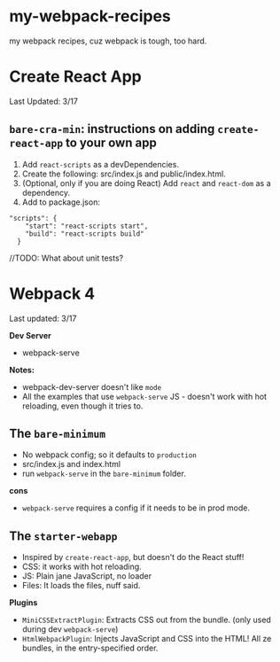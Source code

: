 # my-webpack-recipes
my webpack recipes, cuz webpack is tough, too hard.

# Create React App
Last Updated: 3/17

## `bare-cra-min`:  instructions on adding `create-react-app` to your own app
1. Add `react-scripts` as a devDependencies.
2. Create the following: src/index.js and public/index.html.
3. (Optional, only if you are doing React) Add `react` and `react-dom` as a dependency.
4. Add to package.json:
```
"scripts": {
    "start": "react-scripts start",
    "build": "react-scripts build"
  }
```

//TODO: What about unit tests?


# Webpack 4
Last updated: 3/17 <br/>

**Dev Server**
- webpack-serve

**Notes:**
- webpack-dev-server doesn't like `mode`
- All the examples that use `webpack-serve` JS - doesn't work with hot reloading, even though it tries to.

## The `bare-minimum`
- No webpack config; so it defaults to `production`
- src/index.js and index.html
- run `webpack-serve` in the `bare-minimum` folder.

**cons**
- `webpack-serve` requires a config if it needs to be in prod mode.

## The `starter-webapp`
- Inspired by `create-react-app`, but doesn't do the React stuff!
- CSS: it works with hot reloading.
- JS: Plain jane JavaScript, no loader
- Files: It loads the files, nuff said.


**Plugins**
- `MiniCSSExtractPlugin`: Extracts CSS out from the bundle. (only used during dev `webpack-serve`)
- `HtmlWebpackPlugin`: Injects JavaScript and CSS into the HTML! All ze bundles, in the entry-specified order.